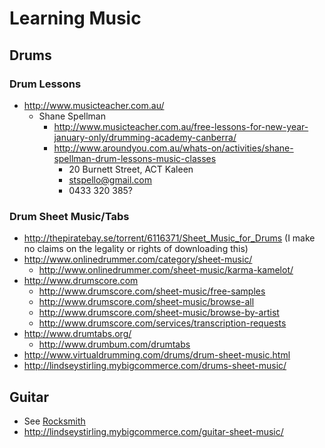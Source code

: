 # Learning Music

## Drums

### Drum Lessons

* http://www.musicteacher.com.au/
  * Shane Spellman
    * http://www.musicteacher.com.au/free-lessons-for-new-year-january-only/drumming-academy-canberra/
    * http://www.aroundyou.com.au/whats-on/activities/shane-spellman-drum-lessons-music-classes
      * 20 Burnett Street, ACT Kaleen
      * stspello@gmail.com
      * 0433 320 385?

### Drum Sheet Music/Tabs

* http://thepiratebay.se/torrent/6116371/Sheet_Music_for_Drums (I make no claims on the legality or rights of downloading this)
* http://www.onlinedrummer.com/category/sheet-music/
  * http://www.onlinedrummer.com/sheet-music/karma-kamelot/
* http://www.drumscore.com
  * http://www.drumscore.com/sheet-music/free-samples
  * http://www.drumscore.com/sheet-music/browse-all
  * http://www.drumscore.com/sheet-music/browse-by-artist
  * http://www.drumscore.com/services/transcription-requests
* http://www.drumtabs.org/
  * http://www.drumbum.com/drumtabs
* http://www.virtualdrumming.com/drums/drum-sheet-music.html
* http://lindseystirling.mybigcommerce.com/drums-sheet-music/

## Guitar

* See [Rocksmith](../gaming/rocksmith.md)
* http://lindseystirling.mybigcommerce.com/guitar-sheet-music/

